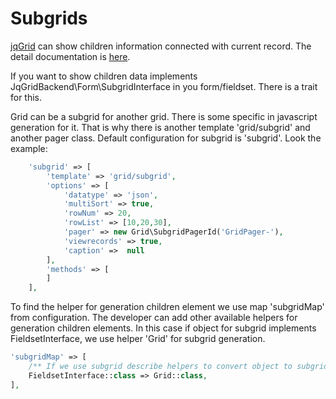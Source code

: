 Subgrids
========

[jqGrid][] can show children information connected with current record.
The detail documentation is [here](http://www.trirand.com/jqgridwiki/doku.php?id=wiki:subgrid).

If you want to show children data implements JqGridBackend\Form\SubgridInterface in you form/fieldset.
There is a trait for this.

Grid can be a subgrid for another grid. There is some specific in javascript generation for it.
That is why there is another template 'grid/subgrid' and another pager class.
Default configuration for subgrid is 'subgrid'.
Look the example:
```php
    'subgrid' => [
        'template' => 'grid/subgrid',
        'options' => [
            'datatype' => 'json',
            'multiSort' => true,
            'rowNum' => 20,
            'rowList' => [10,20,30],
            'pager' => new Grid\SubgridPagerId('GridPager-'),
            'viewrecords' => true,
            'caption' =>  null
        ],
        'methods' => [
        ]
    ],
```
To find the helper for generation children element we use map 'subgridMap' from configuration.
The developer can add other available helpers for generation children elements.
In this case if object for subgrid implements FieldsetInterface, we use helper 'Grid' for subgrid generation.

```php
'subgridMap' => [
    /** If we use subgrid describe helpers to convert object to subgrid */
    FieldsetInterface::class => Grid::class,
],
```

[jqGrid]: http://jqgrid.com/
